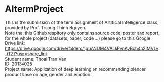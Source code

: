 # AItermProject
This is the submission of the term assignment of Artificial Intelligence class, provided by Prof. Truong Thinh Nguyen.<br>
Note that this Github respitory only contains source code, poster and report, for the whole project (datasets, paper, code,...) please go to this Google Drive link: https://drive.google.com/drive/folders/1guANUM4VALkPynAyBch4q2IMVLv-iTZt?usp=share_link <br>
Student name: Thoai Tran Van<br>
ID: 20134025<br>
Project name: Application of deep learning on recommending blender product base on age, gender and emotion.<br>


